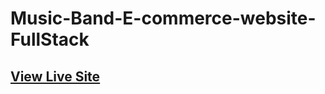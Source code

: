 # Music-Band-E-commerce-website-FullStack

## [View Live Site](https://saurabh-mudgal.github.io/MusicBand-E-commerce-website/store.html)
